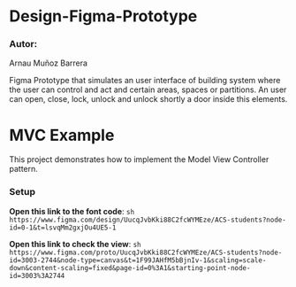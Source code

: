 # Design-Figma-Prototype

### Autor: 
Arnau Muñoz Barrera 

Figma Prototype that simulates an user interface of building system where the user can control and act and certain areas, spaces or partitions.
An user can open, close, lock, unlock and unlock shortly a door inside this elements.

# MVC Example
This project demonstrates how to implement the Model View Controller pattern.

### Setup

**Open this link to the font code**:
    ```sh
https://www.figma.com/design/UucqJvbKki88C2fcWYMEze/ACS-students?node-id=0-1&t=lsvqMm2gxjOu4UE5-1
    ```

**Open this link to check the view**:
    ```sh
https://www.figma.com/proto/UucqJvbKki88C2fcWYMEze/ACS-students?node-id=3003-2744&node-type=canvas&t=1F99JAHfM5bBjnIv-1&scaling=scale-down&content-scaling=fixed&page-id=0%3A1&starting-point-node-id=3003%3A2744
    ```